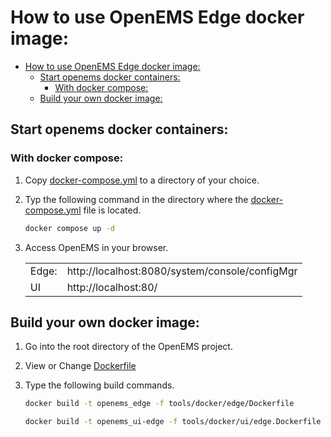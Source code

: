 # How to use OpenEMS Edge docker image:

- [How to use OpenEMS Edge docker image:](#how-to-use-openems-edge-docker-image)
  - [Start openems docker containers:](#start-openems-docker-containers)
    - [With docker compose:](#with-docker-compose)
  - [Build your own docker image:](#build-your-own-docker-image)

## Start openems docker containers:

### With docker compose:
1. Copy [docker-compose.yml](./docker-compose.yml) to a directory of your choice.

2. Typ the following command in the directory where the [docker-compose.yml](./docker-compose.yml) file is located.
    
    ```bash
    docker compose up -d
    ```

3. Access OpenEMS in your browser.
   
    |       |                                                |
    | ----- | ---------------------------------------------- |
    | Edge: | http://localhost:8080/system/console/configMgr |
    | UI    | http://localhost:80/                           |

## Build your own docker image:

1. Go into the root directory of the OpenEMS project.

2. View or Change [Dockerfile](./Dockerfile)

3. Type the following build commands.
   
    ```bash
    docker build -t openems_edge -f tools/docker/edge/Dockerfile
    ```
    ```bash
    docker build -t openems_ui-edge -f tools/docker/ui/edge.Dockerfile
    ```
